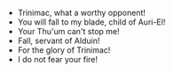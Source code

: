 - Trinimac, what a worthy opponent!
- You will fall to my blade, child of Auri-El!
- Your Thu'um can't stop me!
- Fall, servant of Alduin!
- For the glory of Trinimac!
- I do not fear your fire!
